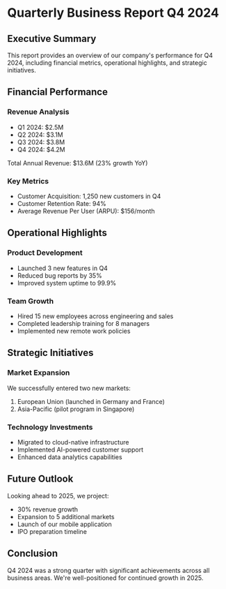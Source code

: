 # Quarterly Business Report Q4 2024

## Executive Summary

This report provides an overview of our company's performance for Q4 2024, including financial metrics, operational highlights, and strategic initiatives.

## Financial Performance

### Revenue Analysis
- Q1 2024: $2.5M
- Q2 2024: $3.1M  
- Q3 2024: $3.8M
- Q4 2024: $4.2M

Total Annual Revenue: $13.6M (23% growth YoY)

### Key Metrics
- Customer Acquisition: 1,250 new customers in Q4
- Customer Retention Rate: 94%
- Average Revenue Per User (ARPU): $156/month

## Operational Highlights

### Product Development
- Launched 3 new features in Q4
- Reduced bug reports by 35%
- Improved system uptime to 99.9%

### Team Growth
- Hired 15 new employees across engineering and sales
- Completed leadership training for 8 managers
- Implemented new remote work policies

## Strategic Initiatives

### Market Expansion
We successfully entered two new markets:
1. European Union (launched in Germany and France)
2. Asia-Pacific (pilot program in Singapore)

### Technology Investments
- Migrated to cloud-native infrastructure
- Implemented AI-powered customer support
- Enhanced data analytics capabilities

## Future Outlook

Looking ahead to 2025, we project:
- 30% revenue growth
- Expansion to 5 additional markets
- Launch of our mobile application
- IPO preparation timeline

## Conclusion

Q4 2024 was a strong quarter with significant achievements across all business areas. We're well-positioned for continued growth in 2025. 